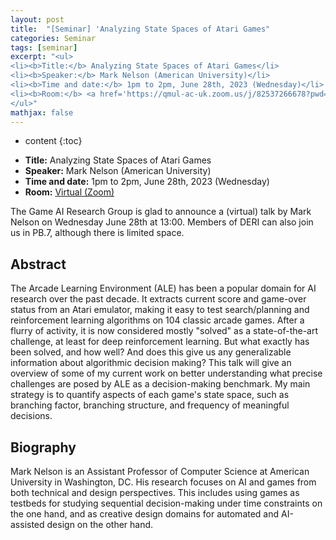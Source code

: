 ```yaml
---
layout: post
title:  "[Seminar] 'Analyzing State Spaces of Atari Games"
categories: Seminar
tags: [seminar]
excerpt: "<ul>
<li><b>Title:</b> Analyzing State Spaces of Atari Games</li>
<li><b>Speaker:</b> Mark Nelson (American University)</li> 
<li><b>Time and date:</b> 1pm to 2pm, June 28th, 2023 (Wednesday)</li>
<li><b>Room:</b> <a href='https://qmul-ac-uk.zoom.us/j/82537266678?pwd=dGtCZE1lT0M3dUxPWmhkdmZBVFVsQT09'>Virtual (Zoom)</a></li>
</ul>"
mathjax: false
---
```


* content
{:toc}

<ul>
<li><b>Title:</b> Analyzing State Spaces of Atari Games</li>
<li><b>Speaker:</b> Mark Nelson (American University)</li> 
<li><b>Time and date:</b> 1pm to 2pm, June 28th, 2023 (Wednesday)</li>
<li><b>Room:</b> <a href='https://qmul-ac-uk.zoom.us/j/82537266678?pwd=dGtCZE1lT0M3dUxPWmhkdmZBVFVsQT09'>Virtual (Zoom)</a></li>
</ul>

The Game AI Research Group is glad to announce a (virtual) talk by Mark Nelson on Wednesday June 28th at 13:00. Members of DERI can also join us in PB.7, although there is limited space.

## Abstract

The Arcade Learning Environment (ALE) has been a popular domain for AI research over the past decade. It extracts current score and game-over status from an Atari emulator, making it easy to test search/planning and reinforcement learning algorithms on 104 classic arcade games. After a flurry of activity, it is now considered mostly "solved" as a state-of-the-art challenge, at least for deep reinforcement learning. But what exactly has been solved, and how well? And does this give us any generalizable information about algorithmic decision making? This talk will give an overview of some of my current work on better understanding what precise challenges are posed by ALE as a decision-making benchmark. My main strategy is to quantify aspects of each game's state space, such as branching factor, branching structure, and frequency of meaningful decisions.

## Biography

Mark Nelson is an Assistant Professor of Computer Science at American University in Washington, DC. His research focuses on AI and games from both technical and design perspectives. This includes using games as testbeds for studying sequential decision-making under time constraints on the one hand, and as creative design domains for automated and AI-assisted design on the other hand.
